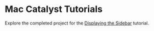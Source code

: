 # Mac Catalyst Tutorials

Explore the completed project for the [Displaying the Sidebar](https://developer.apple.com/tutorials/mac-catalyst/displaying-the-sidebar) tutorial.